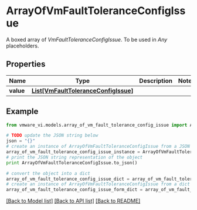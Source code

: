 # ArrayOfVmFaultToleranceConfigIssue

A boxed array of *VmFaultToleranceConfigIssue*. To be used in *Any* placeholders. 

## Properties
Name | Type | Description | Notes
------------ | ------------- | ------------- | -------------
**value** | [**List[VmFaultToleranceConfigIssue]**](VmFaultToleranceConfigIssue.md) |  | 

## Example

```python
from vmware_vi.models.array_of_vm_fault_tolerance_config_issue import ArrayOfVmFaultToleranceConfigIssue

# TODO update the JSON string below
json = "{}"
# create an instance of ArrayOfVmFaultToleranceConfigIssue from a JSON string
array_of_vm_fault_tolerance_config_issue_instance = ArrayOfVmFaultToleranceConfigIssue.from_json(json)
# print the JSON string representation of the object
print ArrayOfVmFaultToleranceConfigIssue.to_json()

# convert the object into a dict
array_of_vm_fault_tolerance_config_issue_dict = array_of_vm_fault_tolerance_config_issue_instance.to_dict()
# create an instance of ArrayOfVmFaultToleranceConfigIssue from a dict
array_of_vm_fault_tolerance_config_issue_form_dict = array_of_vm_fault_tolerance_config_issue.from_dict(array_of_vm_fault_tolerance_config_issue_dict)
```
[[Back to Model list]](../README.md#documentation-for-models) [[Back to API list]](../README.md#documentation-for-api-endpoints) [[Back to README]](../README.md)


